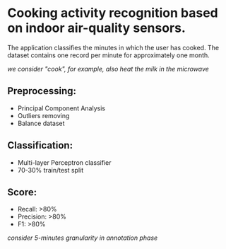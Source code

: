 # Cooking activity recognition based on indoor air-quality sensors.

The application classifies the minutes in which the user has cooked. The dataset contains one record per minute for approximately one month.

*we consider "cook", for example, also heat the milk in the microwave*

## Preprocessing:

* Principal Component Analysis
* Outliers removing
* Balance dataset

## Classification:

* Multi-layer Perceptron classifier
* 70-30% train/test split

## Score:

* Recall: >80%
* Precision: >80%
* F1: >80%

*consider 5-minutes granularity in annotation phase*
